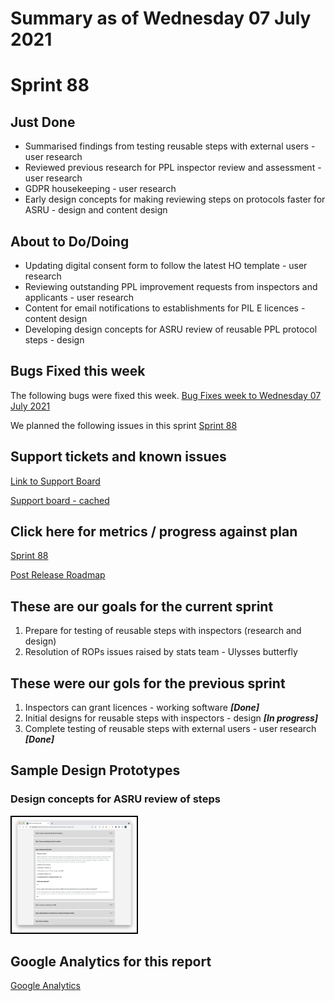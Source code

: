 # Summary as of Wednesday 07 July 2021 

# Sprint 88

## Just Done
* Summarised findings from testing reusable steps with external users - user research 
* Reviewed previous research for PPL inspector review and assessment - user research
* GDPR housekeeping - user research
* Early design concepts for making reviewing steps on protocols faster for ASRU - design and content design

## About to Do/Doing
* Updating digital consent form to follow the latest HO template - user research 
* Reviewing outstanding PPL improvement requests from inspectors and applicants - user research 
* Content for email notifications to establishments for PIL E licences - content design
* Developing design concepts for ASRU review of reusable PPL protocol steps - design

## Bugs Fixed this week
The following bugs were fixed this week.
[Bug Fixes week to Wednesday 07 July 2021](graphs/bugs07072021.png)

We planned the following issues in this sprint 
[Sprint 88](graphs/sprint07072021.png)

## Support tickets and known issues
[Link to Support Board](https://collaboration.homeoffice.gov.uk/jira/secure/RapidBoard.jspa?rapidView=1717&selectedIssue=ASSB-253)

[Support board - cached](graphs/supportBoard07072021.png)

## Click here for metrics / progress against plan
[Sprint 88](graphs/progress07072021.png)

[Post Release Roadmap](graphs/roadmap07072021.png)


## These are our goals for the current sprint
1. Prepare for testing of reusable steps with inspectors (research and design) 
2. Resolution of ROPs issues raised by stats team - Ulysses butterfly

## These were our gols for the previous sprint 
1. Inspectors can grant licences - working software  ***[Done]***
2. Initial designs for reusable steps with inspectors - design ***[In progress]***
3. Complete testing of reusable steps with external users - user research ***[Done]***

## Sample Design Prototypes
### Design concepts for ASRU review of steps 
<a href="graphs/proto1_07072021.png"><img src="graphs/proto1_07072021.png" alt="HTML5 Icon" width="200" style="border:2px solid black"></a>
<br>


## Google Analytics for this report
[Google Analytics](graphs/GA07072021.png)

